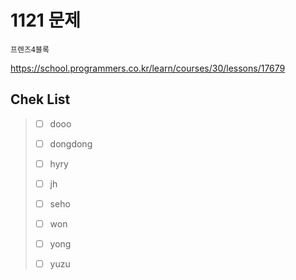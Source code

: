 # 1121 문제

```
프렌즈4블록
```

https://school.programmers.co.kr/learn/courses/30/lessons/17679

## Chek List

> - [ ] dooo
> 
> - [ ] dongdong
> 
> - [ ] hyry
> 
> - [ ] jh
> 
> - [ ] seho
> 
> - [ ] won
> 
> - [ ] yong
> 
> - [ ] yuzu
